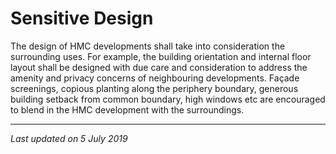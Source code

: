 # Sensitive Design

The design of HMC developments shall take into consideration the surrounding uses. For example, the building orientation and internal floor layout shall be designed with due care and consideration to address the amenity and privacy concerns of neighbouring developments. Façade screenings, copious planting along the periphery boundary, generous building setback from common boundary, high windows etc are encouraged to blend in the HMC development with the surroundings.

---

*Last updated on 5 July 2019*
